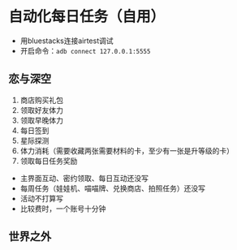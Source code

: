 # 自动化每日任务（自用）
- 用bluestacks连接airtest调试
- 开启命令：`adb connect 127.0.0.1:5555`


## 恋与深空
1. 商店购买礼包
2. 领取好友体力
3. 领取早晚体力
4. 每日签到
5. 星际探测
6. 体力消耗（需要收藏两张需要材料的卡，至少有一张是升等级的卡）
7. 领取每日任务奖励
- 主界面互动、密约领取、每日互动还没写
- 每周任务（娃娃机、喵喵牌、兑换商店、拍照任务）还没写
- 活动不打算写
- 比较费时，一个账号十分钟



## 世界之外
